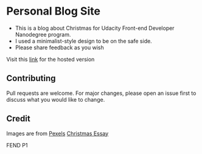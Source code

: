 # Personal Blog Site

+ This is a blog about Christmas for Udacity Front-end Developer Nanodegree program.
+ I used a minimalist-style design to be on the safe side.
+ Please share feedback as you wish

Visit this [link](https://jolly-elion-5f69e1.netlify.app/) for the hosted version

## Contributing
Pull requests are welcome. For major changes, please open an issue first to discuss what you would like to change.

## Credit
Images are from [Pexels](https://www.pexels.com)
[Christmas Essay](https://www.thewisdompost.com/essay/christmas-essay/3297)

FEND P1